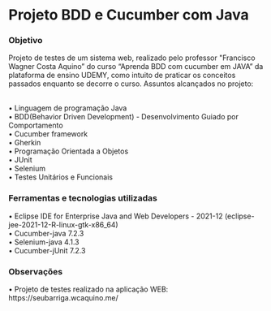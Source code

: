 <h1>Projeto BDD e Cucumber com Java</h1>

<h3>Objetivo</h3>
Projeto de testes de um sistema web, realizado pelo professor "Francisco Wagner Costa Aquino” do curso “Aprenda BDD com cucumber em JAVA” da plataforma de ensino UDEMY, como intuito de praticar os conceitos passados enquanto se decorre o curso. Assuntos alcançados no projeto:<br>

<br>• Linguagem de programação Java<br>
• BDD(Behavior Driven Development) - Desenvolvimento Guiado por Comportamento<br>
• Cucumber framework<br>
• Gherkin<br>
• Programação Orientada a Objetos<br>
• JUnit<br>
• Selenium<br>
• Testes Unitários e Funcionais<br>


<h3>Ferramentas e tecnologias utilizadas</h3>
• Eclipse IDE for Enterprise Java and Web Developers - 2021-12 (eclipse-jee-2021-12-R-linux-gtk-x86_64)<br>
• Cucumber-java 7.2.3<br>
• Selenium-java 4.1.3<br>
• Cucumber-jUnit 7.2.3<br>

<h3>Observações</h3>
• Projeto de testes realizado na aplicação WEB: https://seubarriga.wcaquino.me/
